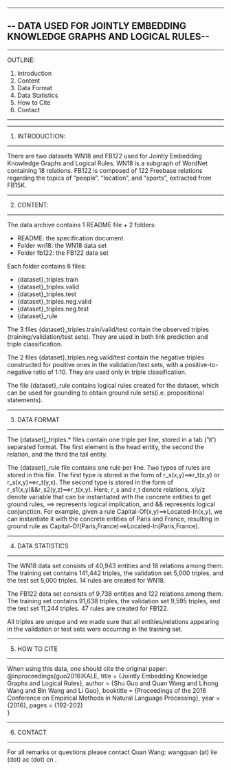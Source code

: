 -----------------------------------------------------------------------
-- DATA USED FOR JOINTLY EMBEDDING KNOWLEDGE GRAPHS AND LOGICAL RULES--
-----------------------------------------------------------------------

------------------
OUTLINE:
1. Introduction
2. Content
3. Data Format
4. Data Statistics
5. How to Cite
6. Contact
------------------


------------------
1. INTRODUCTION:
------------------

There are two datasets WN18 and FB122 used for Jointly Embedding Knowledge Graphs and Logical Rules. 
WN18 is a subgraph of WordNet containing 18 relations. FB122 is composed of 122 Freebase relations regarding 
the topics of “people”, “location”, and “sports”, extracted from FB15K.


------------------
2. CONTENT:
------------------

The data archive contains 1 README file + 2 folders:
  - README: the specification document
  - Folder wn18: the WN18 data set
  - Folder fb122: the FB122 data set

Each folder contains 6 files:
  - {dataset}_triples.train
  - {dataset}_triples.valid
  - {dataset}_triples.test
  - {dataset}_triples.neg.valid
  - {dataset}_triples.neg.test
  - {dataset}_rule
  
The 3 files {dataset}_triples.train/valid/test contain the observed triples
(training/validation/test sets). They are used in both link prediction and
triple classification.

The 2 files {dataset}_triples.neg.valid/test contain the negative triples
constructed for positive ones in the validation/test sets, with a positive-to-negative ratio of 1:10. 
They are used only in triple classification.

The file {dataset}_rule contains logical rules created for the dataset, which can be used for gounding 
to obtain ground rule sets(i.e. propositional statements).


------------------
3. DATA FORMAT
------------------

The {dataset}_triples.* files contain one triple per line, stored in a tab ('\t')
separated format. The first element is the head entity, the second the relation,
and the third the tail entity.

The {dataset}_rule file contains one rule per line. Two types of rules are stored in this file. 
The first type is stored in the form of r_s(x,y)==>r_t(x,y) or r_s(x,y)==>r_t(y,x).
The second type is stored in the form of r_s1(x,y)&&r_s2(y,z)==>r_t(x,y).
Here, r_s and r_t denote relations, x/y/z denote variable that can be instantiated with the
concrete entities to get ground rules, ==> represents logical implication, and && represents logical conjunction.
For example, given a rule Capital-Of(x,y)==>Located-In(x,y), we can instantiate it with the
concrete entities of Paris and France, resulting in ground rule as Capital-Of(Paris,France)==>Located-In(Paris,France).


------------------
4. DATA STATISTICS
------------------

The WN18 data set consists of 40,943 entities and 18 relations among them.
The training set contains 141,442 triples, the validation set 5,000 triples,
and the test set 5,000 triples. 14 rules are created for WN18.

The FB122 data set consists of 9,738 entities and 122 relations among them.
The training set contains 91,638 triples, the validation set 9,595 triples,
and the test set 11,244 triples. 47 rules are created for FB122.

All triples are unique and we made sure that all entities/relations appearing in
the validation or test sets were occurring in the training set.


------------------
5. HOW TO CITE
------------------

When using this data, one should cite the original paper:
  @inproceedings{guo2016:KALE,
    title     = {Jointly Embedding Knowledge Graphs and Logical Rules},
    author    = {Shu Guo and Quan Wang and Lihong Wang and Bin Wang and Li Guo},
    booktitle = {Proceedings of the 2016 Conference on Empirical Methods in Natural Language Processing},
    year      = {2016},
    pages      = {192-202}<br> 
  }


------------------  
6. CONTACT
------------------

For all remarks or questions please contact Quan Wang:
wangquan (at) iie (dot) ac (dot) cn .


